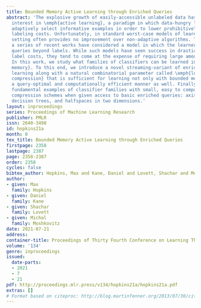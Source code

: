 ```yaml
---
title: Bounded Memory Active Learning through Enriched Queries
abstract: 'The explosive growth of easily-accessible unlabeled data has lead to growing
  interest in \emph{active learning}, a paradigm in which data-hungry learning algorithms
  adaptively select informative examples in order to lower prohibitively expensive
  labeling costs. Unfortunately, in standard worst-case models of learning, the active
  setting often provides no improvement over non-adaptive algorithms. To combat this,
  a series of recent works have considered a model in which the learner may ask \emph{enriched}
  queries beyond labels. While such models have seen success in drastically lowering
  label costs, they tend to come at the expense of requiring large amounts of memory.
  In this work, we study what families of classifiers can be learned in \emph{bounded
  memory}. To this end, we introduce a novel streaming-variant of enriched-query active
  learning along with a natural combinatorial parameter called \emph{lossless sample
  compression} that is sufficient for learning not only with bounded memory, but in
  a query-optimal and computationally efficient manner as well. Finally, we give three
  fundamental examples of classifier families with small, easy to compute lossless
  compression schemes when given access to basic enriched queries: axis-aligned rectangles,
  decision trees, and halfspaces in two dimensions.'
layout: inproceedings
series: Proceedings of Machine Learning Research
publisher: PMLR
issn: 2640-3498
id: hopkins21a
month: 0
tex_title: Bounded Memory Active Learning through Enriched Queries
firstpage: 2358
lastpage: 2387
page: 2358-2387
order: 2358
cycles: false
bibtex_author: Hopkins, Max and Kane, Daniel and Lovett, Shachar and Moshkovitz, Michal
author:
- given: Max
  family: Hopkins
- given: Daniel
  family: Kane
- given: Shachar
  family: Lovett
- given: Michal
  family: Moshkovitz
date: 2021-07-21
address:
container-title: Proceedings of Thirty Fourth Conference on Learning Theory
volume: '134'
genre: inproceedings
issued:
  date-parts:
  - 2021
  - 7
  - 21
pdf: http://proceedings.mlr.press/v134/hopkins21a/hopkins21a.pdf
extras: []
# Format based on citeproc: http://blog.martinfenner.org/2013/07/30/citeproc-yaml-for-bibliographies/
---
```

